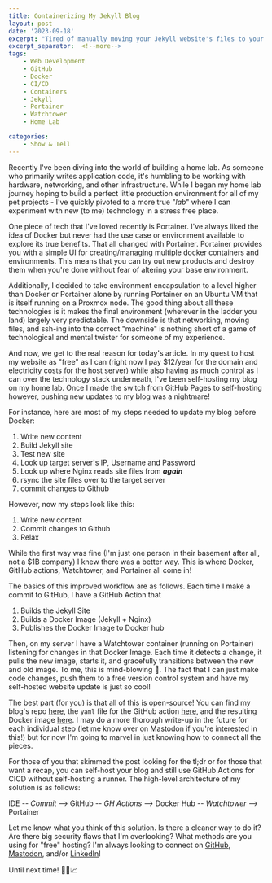 ```yaml
---
title: Containerizing My Jekyll Blog
layout: post
date: '2023-09-18'
excerpt: "Tired of manually moving your Jekyll website's files to your production server? Try making it a Docker image!"
excerpt_separator:  <!--more-->
tags: 
    - Web Development
    - GitHub
    - Docker
    - CI/CD
    - Containers
    - Jekyll
    - Portainer
    - Watchtower
    - Home Lab

categories: 
    - Show & Tell
---
```


Recently I've been diving into the world of building a home lab. As someone who primarily writes application code, it's humbling to be working with hardware, networking, and other infrastructure. While I began my home lab journey hoping to build a perfect little production environment for all of my pet projects - I've quickly pivoted to a more true "_lab_" where I can experiment with new (to me) technology in a stress free place. 

One piece of tech that I've loved recently is Portainer. I've always liked the idea of Docker but never had the use case or environment available to explore its true benefits. That all changed with Portainer. Portainer provides you with a simple UI for creating/managing multiple docker containers and environments. This means that you can try out new products and destroy them when you're done without fear of altering your base environment. 

Additionally, I decided to take environment encapsulation to a level higher than Docker or Portainer alone by running Portainer on an Ubuntu VM that is itself running on a Proxmox node. The good thing about all these technologies is it makes the final environment (wherever in the ladder you land) largely very predictable. The downside is that networking, moving files, and ssh-ing into the correct "machine" is nothing short of a game of technological and mental twister for someone of my experience. 

And now, we get to the real reason for today's article. In my quest to host my website as "free" as I can (right now I pay $12/year for the domain and electricity costs for the host server) while also having as much control as I can over the technology stack underneath, I've been self-hosting my blog on my home lab. Once I made the switch from GitHub Pages to self-hosting however, pushing new updates to my blog was a nightmare! 

For instance, here are most of my steps needed to update my blog before Docker: 

1. Write new content 
2. Build Jekyll site
3. Test new site
4. Look up target server's IP, Username and Password
5. Look up where Nginx reads site files from __*again*__
6. rsync the site files over to the target server
7. commit changes to Github

However, now my steps look like this:
1. Write new content
2. Commit changes to Github
3. Relax

While the first way was fine (I'm just one person in their basement after all, not a $1B company) I knew there was a better way. This is where Docker, GitHub actions, Watchtower, and Portainer all come in! 

The basics of this improved workflow are as follows. Each time I make a commit to GitHub, I have a GitHub Action that 

1. Builds the Jekyll Site
2. Builds a Docker Image (Jekyll + Nginx)
3. Publishes the Docker Image to Docker hub

Then, on my server I have a Watchtower container (running on Portainer) listening for changes in that Docker Image. Each time it detects a change, it pulls the new image, starts it, and gracefully transitions between the new and old image. To me, this is mind-blowing 🤯. The fact that I can just make code changes, push them to a free version control system and have my self-hosted website update is just so cool! 

The best part (for you) is that all of this is open-source! You can find my blog's repo [here](https://github.com/M-Barrows/Home), the `yaml` file for the GitHub action [here](https://github.com/M-Barrows/Home/blob/a5f801c62f06b2b8028c8d54cd7ea71522d2e307/.github/workflows/docker-hub-deploy.yml), and the resulting Docker image [here](https://hub.docker.com/repository/docker/codecoffee/blog/general). I may do a more thorough write-up in the future for each individual step (let me know over on [Mastodon](https://hachyderm.io/@CodeAndCoffee) if you're interested in this!) but for now I'm going to marvel in just knowing how to connect all the pieces. 

For those of you that skimmed the post looking for the tl;dr or for those that want a recap, you can self-host your blog and still use GitHub Actions for CICD without self-hosting a runner. The high-level architecture of my solution is as follows: 

IDE -- _Commit_ --> GitHub -- _GH Actions_ --> Docker Hub -- _Watchtower_ --> Portainer

Let me know what you think of this solution. Is there a cleaner way to do it? Are there big security flaws that I'm overlooking? What methods are you using for "free" hosting? I'm always looking to connect on [GitHub](https://github.com/M-Barrows), [Mastodon](https://hachyderm.io/@CodeAndCoffee), and/or [LinkedIn](www.linkedin.com/in/michaelabarrows)! 


Until next time! 🙋‍♂️📈
